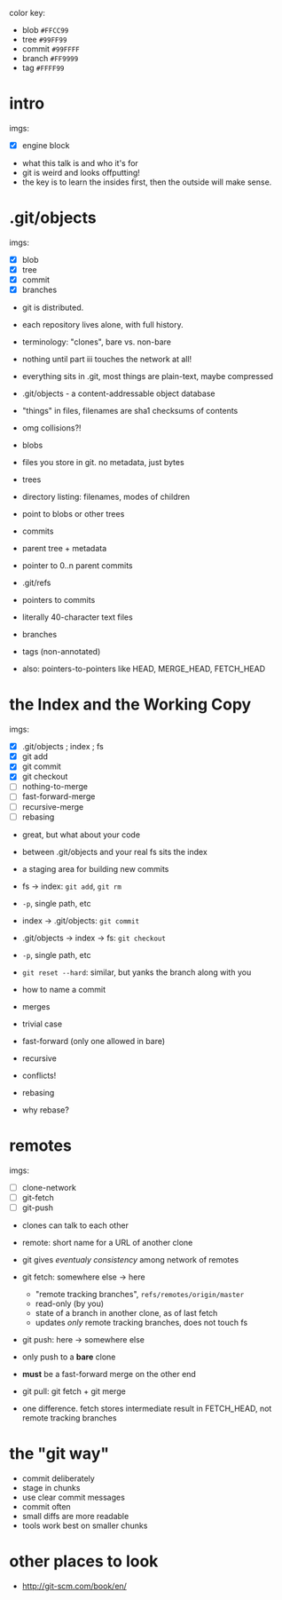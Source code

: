 color key:

* blob `#FFCC99`
* tree `#99FF99`
* commit `#99FFFF`
* branch `#FF9999`
* tag `#FFFF99`

# intro

imgs:
 - [x] engine block

* what this talk is and who it's for
* git is weird and looks offputting!
* the key is to learn the insides first, then the outside will make sense.

# .git/objects

imgs:
 - [x] blob
 - [x] tree
 - [x] commit
 - [x] branches

* git is distributed.
 * each repository lives alone, with full history.
 * terminology: "clones", bare vs. non-bare
 * nothing until part iii touches the network at all!
 * everything sits in .git, most things are plain-text, maybe compressed

* .git/objects - a content-addressable object database
 * "things" in files, filenames are sha1 checksums of contents
 * omg collisions?!

* blobs
 * files you store in git. no metadata, just bytes

* trees
 * directory listing: filenames, modes of children
 * point to blobs or other trees

* commits
 * parent tree + metadata
 * pointer to 0..n parent commits

* .git/refs
 * pointers to commits
 * literally 40-character text files
 * branches
 * tags (non-annotated)
 * also: pointers-to-pointers like HEAD, MERGE_HEAD, FETCH_HEAD

# the Index and the Working Copy

imgs:
 - [x] .git/objects ; index ; fs
 - [x] git add
 - [x] git commit
 - [x] git checkout
 - [ ] nothing-to-merge
 - [ ] fast-forward-merge
 - [ ] recursive-merge
 - [ ] rebasing

* great, but what about your code

* between .git/objects and your real fs sits the index
 * a staging area for building new commits

* fs -> index: `git add`, `git rm`
 * `-p`, single path, etc
* index -> .git/objects: `git commit`
* .git/objects -> index -> fs: `git checkout`
 * `-p`, single path, etc
 * `git reset --hard`: similar, but yanks the branch along with you

* how to name a commit

* merges
 * trivial case
 * fast-forward (only one allowed in bare)
 * recursive
 * conflicts!

* rebasing
 * why rebase?

# remotes

imgs:
 - [ ] clone-network
 - [ ] git-fetch
 - [ ] git-push

* clones can talk to each other
* remote: short name for a URL of another clone
* git gives *eventualy consistency* among network of remotes

* git fetch: somewhere else -> here
  * "remote tracking branches", `refs/remotes/origin/master`
   * read-only (by you)
   * state of a branch in another clone, as of last fetch
  * updates *only* remote tracking branches, does not touch fs

* git push: here -> somewhere else
 * only push to a **bare** clone
 * **must** be a fast-forward merge on the other end

* git pull: git fetch + git merge
 * one difference. fetch stores intermediate result in FETCH_HEAD, not remote
   tracking branches

# the "git way"

* commit deliberately
 * stage in chunks
 * use clear commit messages
* commit often
 * small diffs are more readable
 * tools work best on smaller chunks

# other places to look

* http://git-scm.com/book/en/
